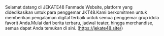Selamat datang di JEKATE48 Fanmade Website, platform yang didedikasikan untuk para penggemar JKT48.Kami berkomitmen untuk memberikan pengalaman digital terbaik untuk 
semua penggemar grup idola favorit Anda.Mulai dari berita terbaru, jadwal teater, hingga merchandise, semua dapat Anda temukan di sini.
(https://jekate48.site/)
